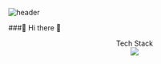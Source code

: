 
![header](https://capsule-render.vercel.app/api?type=Waving&color=auto&height=300&section=header&text=7UN4%&fontSize=90)

###👋 Hi there 👋

<div align="center">Tech Stack</div>
<div align="center">
  <a href="https://www.python.org/" target="_blank"><img src="https://img.shields.io/badge/Python-3776AB?style=flat-square&logo=python&logoColor=white"/></a>
</div>
